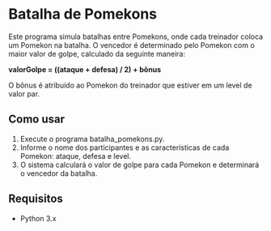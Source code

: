 # Batalha de Pomekons

Este programa simula batalhas entre Pomekons, onde cada treinador coloca um Pomekon na batalha. O vencedor é determinado pelo Pomekon com o maior valor de golpe, calculado da seguinte maneira:

**valorGolpe = ((ataque + defesa) / 2) + bônus**

O bônus é atribuído ao Pomekon do treinador que estiver em um level de valor par.

## Como usar

1. Execute o programa batalha_pomekons.py.
2. Informe  o nome dos participantes e as características de cada Pomekon: ataque, defesa e level.
3. O sistema calculará o valor de golpe para cada Pomekon e determinará o vencedor da batalha.

## Requisitos

- Python 3.x
